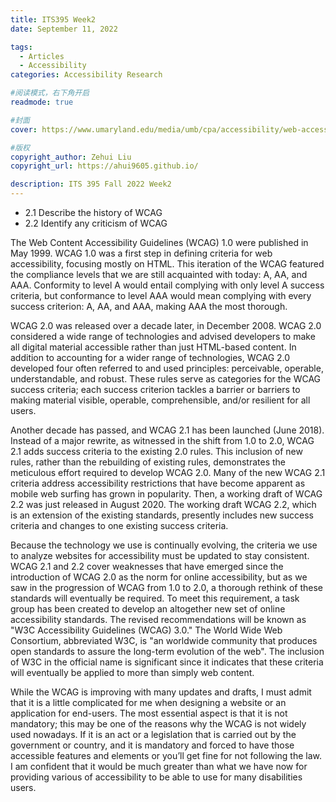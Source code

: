 ```yaml
---
title: ITS395 Week2
date: September 11, 2022

tags:
  - Articles
  - Accessibility
categories: Accessibility Research

#阅读模式，右下角开启
readmode: true

#封面
cover: https://www.umaryland.edu/media/umb/cpa/accessibility/web-accessibility-page/accessibility.jpg

#版权
copyright_author: Zehui Liu
copyright_url: https://ahui9605.github.io/

description: ITS 395 Fall 2022 Week2
---
```


- 2.1 Describe the history of WCAG
- 2.2 Identify any criticism of WCAG

The Web Content Accessibility Guidelines (WCAG) 1.0 were published in May 1999. WCAG 1.0 was a first step in defining criteria for web accessibility, focusing mostly on HTML. This iteration of the WCAG featured the compliance levels that we are still acquainted with today: A, AA, and AAA. Conformity to level A would entail complying with only level A success criteria, but conformance to level AAA would mean complying with every success criterion: A, AA, and AAA, making AAA the most thorough.

WCAG 2.0 was released over a decade later, in December 2008. WCAG 2.0 considered a wide range of technologies and advised developers to make all digital material accessible rather than just HTML-based content. In addition to accounting for a wider range of technologies, WCAG 2.0 developed four often referred to and used principles: perceivable, operable, understandable, and robust. These rules serve as categories for the WCAG success criteria; each success criterion tackles a barrier or barriers to making material visible, operable, comprehensible, and/or resilient for all users.

Another decade has passed, and WCAG 2.1 has been launched (June 2018). Instead of a major rewrite, as witnessed in the shift from 1.0 to 2.0, WCAG 2.1 adds success criteria to the existing 2.0 rules. This inclusion of new rules, rather than the rebuilding of existing rules, demonstrates the meticulous effort required to develop WCAG 2.0. Many of the new WCAG 2.1 criteria address accessibility restrictions that have become apparent as mobile web surfing has grown in popularity. Then, a working draft of WCAG 2.2 was just released in August 2020. The working draft WCAG 2.2, which is an extension of the existing standards, presently includes new success criteria and changes to one existing success criteria.

Because the technology we use is continually evolving, the criteria we use to analyze websites for accessibility must be updated to stay consistent. WCAG 2.1 and 2.2 cover weaknesses that have emerged since the introduction of WCAG 2.0 as the norm for online accessibility, but as we saw in the progression of WCAG from 1.0 to 2.0, a thorough rethink of these standards will eventually be required. To meet this requirement, a task group has been created to develop an altogether new set of online accessibility standards. The revised recommendations will be known as "W3C Accessibility Guidelines (WCAG) 3.0." The World Wide Web Consortium, abbreviated W3C, is "an worldwide community that produces open standards to assure the long-term evolution of the web". The inclusion of W3C in the official name is significant since it indicates that these criteria will eventually be applied to more than simply web content.

While the WCAG is improving with many updates and drafts, I must admit that it is a little complicated for me when designing a website or an application for end-users. The most essential aspect is that it is not mandatory; this may be one of the reasons why the WCAG is not widely used nowadays. If it is an act or a legislation that is carried out by the government or country, and it is mandatory and forced to have those accessible features and elements or you’ll get fine for not following the law. I am confident that it would be much greater than what we have now for providing various of accessibility to be able to use for many disabilities users.
